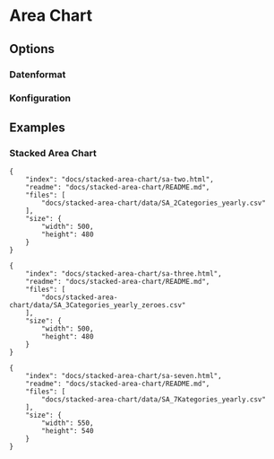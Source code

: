 # Area Chart

## Options

### Datenformat

### Konfiguration

## Examples

### Stacked Area Chart

```project
{
    "index": "docs/stacked-area-chart/sa-two.html",
    "readme": "docs/stacked-area-chart/README.md",
    "files": [
        "docs/stacked-area-chart/data/SA_2Categories_yearly.csv"
    ],
    "size": {
        "width": 500,
        "height": 480
    }
}
```

```project
{
    "index": "docs/stacked-area-chart/sa-three.html",
    "readme": "docs/stacked-area-chart/README.md",
    "files": [
        "docs/stacked-area-chart/data/SA_3Categories_yearly_zeroes.csv"
    ],
    "size": {
        "width": 500,
        "height": 480
    }
}
```

```project
{
    "index": "docs/stacked-area-chart/sa-seven.html",
    "readme": "docs/stacked-area-chart/README.md",
    "files": [
        "docs/stacked-area-chart/data/SA_7Kategories_yearly.csv"
    ],
    "size": {
        "width": 550,
        "height": 540
    }
}
```
